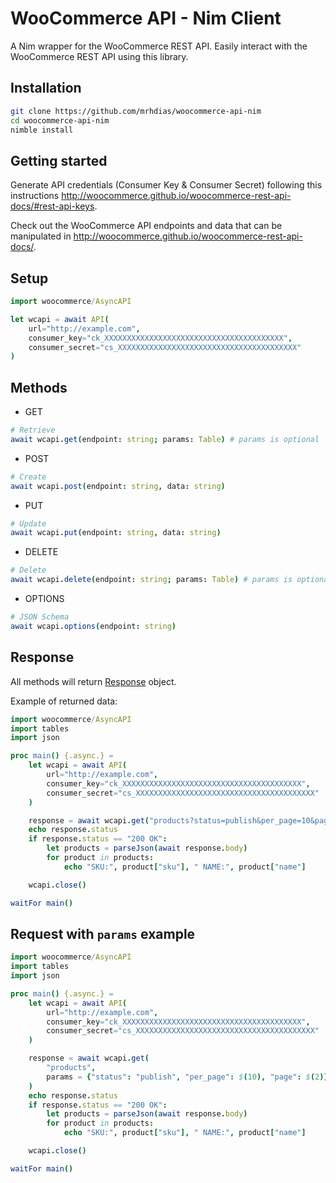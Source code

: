 WooCommerce API - Nim Client
===============================

A Nim wrapper for the WooCommerce REST API. Easily interact with the WooCommerce REST API using this library.

Installation
------------

```bash
git clone https://github.com/mrhdias/woocommerce-api-nim
cd woocommerce-api-nim
nimble install
```

Getting started
---------------

Generate API credentials (Consumer Key & Consumer Secret) following this instructions http://woocommerce.github.io/woocommerce-rest-api-docs/#rest-api-keys.

Check out the WooCommerce API endpoints and data that can be manipulated in http://woocommerce.github.io/woocommerce-rest-api-docs/.

Setup
-----

```nim
import woocommerce/AsyncAPI

let wcapi = await API(
    url="http://example.com",
    consumer_key="ck_XXXXXXXXXXXXXXXXXXXXXXXXXXXXXXXXXXXXXXXX",
    consumer_secret="cs_XXXXXXXXXXXXXXXXXXXXXXXXXXXXXXXXXXXXXXXX"
)
```
Methods
-------

* GET
```nim
# Retrieve
await wcapi.get(endpoint: string; params: Table) # params is optional
```
* POST
```nim
# Create
await wcapi.post(endpoint: string, data: string)
```
* PUT
```nim
# Update
await wcapi.put(endpoint: string, data: string)
```
* DELETE
```nim
# Delete
await wcapi.delete(endpoint: string; params: Table) # params is optional
```
* OPTIONS
```nim
# JSON Schema
await wcapi.options(endpoint: string)
```

Response
--------

All methods will return [Response](https://nim-lang.org/docs/httpclient.html#AsyncResponse) object.

Example of returned data:

```nim
import woocommerce/AsyncAPI
import tables
import json

proc main() {.async.} =
    let wcapi = await API(
        url="http://example.com",
        consumer_key="ck_XXXXXXXXXXXXXXXXXXXXXXXXXXXXXXXXXXXXXXXX",
        consumer_secret="cs_XXXXXXXXXXXXXXXXXXXXXXXXXXXXXXXXXXXXXXXX"
    )

    response = await wcapi.get("products?status=publish&per_page=10&page=1")
    echo response.status
    if response.status == "200 OK":
        let products = parseJson(await response.body)
        for product in products:
            echo "SKU:", product["sku"], " NAME:", product["name"]

    wcapi.close()

waitFor main()
```

Request with `params` example
-----------------------------

```nim
import woocommerce/AsyncAPI
import tables
import json

proc main() {.async.} =
    let wcapi = await API(
        url="http://example.com",
        consumer_key="ck_XXXXXXXXXXXXXXXXXXXXXXXXXXXXXXXXXXXXXXXX",
        consumer_secret="cs_XXXXXXXXXXXXXXXXXXXXXXXXXXXXXXXXXXXXXXXX"
    )

    response = await wcapi.get(
        "products",
        params = {"status": "publish", "per_page": $(10), "page": $(2)}.toTable
    )
    echo response.status
    if response.status == "200 OK":
        let products = parseJson(await response.body)
        for product in products:
            echo "SKU:", product["sku"], " NAME:", product["name"]

    wcapi.close()

waitFor main()
```
